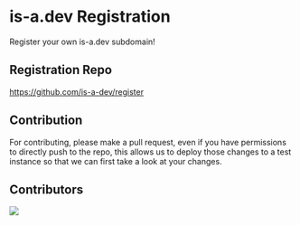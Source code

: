 # is-a.dev Registration
Register your own is-a.dev subdomain!

## Registration Repo
https://github.com/is-a-dev/register

## Contribution
For contributing, please make a pull request, even if you have permissions to directly push to the repo, this allows us to deploy those changes to a test instance so that we can first take a look at your changes.

## Contributors
<a href="https://github.com/mtgsquad/is-a-dev-registration/graphs/contributors">
  <img src="https://contrib.rocks/image?repo=mtgsquad/is-a-dev-registration" />
</a>
